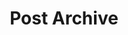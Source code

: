 ---
title: Post Archive
layout: posts
permalink: /posts/
show_excerpts: true
entries_layout: grid
---